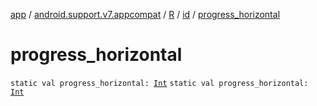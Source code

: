 [app](../../../index.md) / [android.support.v7.appcompat](../../index.md) / [R](../index.md) / [id](index.md) / [progress_horizontal](./progress_horizontal.md)

# progress_horizontal

`static val progress_horizontal: `[`Int`](https://kotlinlang.org/api/latest/jvm/stdlib/kotlin/-int/index.html)
`static val progress_horizontal: `[`Int`](https://kotlinlang.org/api/latest/jvm/stdlib/kotlin/-int/index.html)